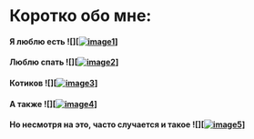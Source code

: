# **Коротко обо мне:**

#### Я люблю есть ![][<a href="https://imgbb.com/"><img src="https://i.ibb.co/WDd31qX/image1.jpg" alt="image1" border="0"></a>]

#### Люблю спать ![][<a href="https://imgbb.com/"><img src="https://i.ibb.co/ynP2wjQ/image2.png" alt="image2" border="0"></a>]

#### Котиков ![][<a href="https://imgbb.com/"><img src="https://i.ibb.co/TMqhHTQ/image3.jpg" alt="image3" border="0"></a>]

#### А также ![][<a href="https://imgbb.com/"><img src="https://i.ibb.co/RHdRXv6/image4.png" alt="image4" border="0"></a>]

#### Но несмотря на это, часто случается и такое ![][<a href="https://ibb.co/Db7BJrT"><img src="https://i.ibb.co/cvNWBYV/image5.jpg" alt="image5" border="0"></a>]